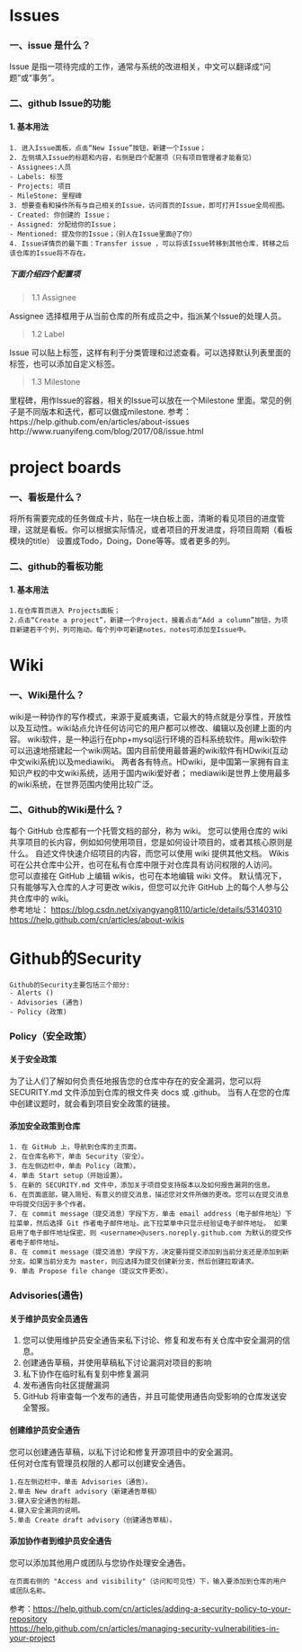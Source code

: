 # Issues    
### 一、issue 是什么？  
Issue 是指一项待完成的工作，通常与系统的改进相关，中文可以翻译成“问题”或“事务”。  
### 二、github Issue的功能  
#### 1. 基本用法  
```
1. 进入Issue面板，点击“New Issue”按钮，新建一个Issue；
2. 左侧填入Issue的标题和内容，右侧是四个配置项（只有项目管理者才能看见）
- Assignees:人员  
- Labels: 标签  
- Projects: 项目
- MileStone: 里程碑  
3. 想要查看和操作所有与自己相关的Issue，访问首页的Issue，即可打开Issue全局视图。
- Created: 你创建的 Issue；
- Assigned: 分配给你的Issue；
- Mentioned: 提及你的Issue；（别人在Issue里面@了你）  
4. Issue详情页的最下面：Transfer issue ，可以将该Issue转移到其他仓库，转移之后该仓库的Issue将不存在。
```  
##### 下面介绍四个配置项  
<blockquote>1.1 Assignee</blockquote>   
 Assignee 选择框用于从当前仓库的所有成员之中，指派某个Issue的处理人员。  
<blockquote>1.2 Label </blockquote>  
 Issue 可以贴上标签，这样有利于分类管理和过滤查看。可以选择默认列表里面的标签，也可以添加自定义标签。  
<blockquote>1.3 Milestone </blockquote> 
 里程碑，用作Issue的容器，相关的Issue可以放在一个Milestone 里面。常见的例子是不同版本和迭代，都可以做成milestone.    
 参考：https://help.github.com/en/articles/about-issues   
 http://www.ruanyifeng.com/blog/2017/08/issue.html 
 
# project boards  
### 一、看板是什么？  
将所有需要完成的任务做成卡片，贴在一块白板上面，清晰的看见项目的进度管理，这就是看板。你可以根据实际情况，或者项目的开发进度，将项目周期（看板模块的title）
设置成Todo，Doing，Done等等。或者更多的列。  
### 二、github的看板功能  
#### 1. 基本用法  
```
1.在仓库首页进入 Projects面板；  
2.点击“Create a project”，新建一个Project，接着点击“Add a column”按钮，为项目新建若干个列，列可拖动。每个列中可新建notes，notes可添加至Issue中。
```     
# Wiki  
### 一、Wiki是什么？    
wiki是一种协作的写作模式，来源于夏威夷语，它最大的特点就是分享性，开放性以及互动性。wiki站点允许任何访问它的用户都可以修改、编辑以及创建上面的内容。 
wiki软件，是一种运行在php+mysql运行环境的百科系统软件。用wiki软件可以迅速地搭建起一个wiki网站。国内目前使用最普遍的wiki软件有HDwiki(互动中文wiki系统)以及mediawiki。 
两者各有特点。HDwiki，是中国第一家拥有自主知识产权的中文wiki系统，适用于国内wiki爱好者； 
mediawiki是世界上使用最多的wiki系统，在世界范围内使用比较广泛。  

### 二、Github的Wiki是什么？    
每个 GitHub 仓库都有一个托管文档的部分，称为 wiki。 您可以使用仓库的 wiki 共享项目的长内容，例如如何使用项目，您是如何设计项目的，或者其核心原则是什么。 自述文件快速介绍项目的内容，而您可以使用 wiki 提供其他文档。
Wikis 可在公共仓库中公开，也可在私有仓库中限于对仓库具有访问权限的人访问。  
您可以直接在 GitHub 上编辑 wikis，也可在本地编辑 wiki 文件。 默认情况下，只有能够写入仓库的人才可更改 wikis，但您可以允许 GitHub 上的每个人参与公共仓库中的 wiki。  
参考地址：
https://blog.csdn.net/xiyangyang8110/article/details/53140310  
https://help.github.com/cn/articles/about-wikis  
  
# Github的Security   
```
Github的Security主要包括三个部分:  
- Alerts ()
- Advisories (通告)
- Policy (政策)
```  
### Policy（安全政策）  
#### 关于安全政策  
为了让人们了解如何负责任地报告您的仓库中存在的安全漏洞，您可以将 SECURITY.md 文件添加到仓库的根文件夹 docs 或 .github。 当有人在您的仓库中创建议题时，就会看到项目安全政策的链接。  
#### 添加安全政策到仓库  
```
1. 在 GitHub 上，导航到仓库的主页面。  
2. 在仓库名称下，单击 Security（安全）。 
3. 在左侧边栏中，单击 Policy（政策）。  
4. 单击 Start setup（开始设置）。  
5. 在新的 SECURITY.md 文件中，添加关于项目受支持版本以及如何报告漏洞的信息。
6. 在页面底部，键入简短、有意义的提交消息，描述您对文件所做的更改。您可以在提交消息中将提交归因于多个作者。
7. 在 commit message（提交消息）字段下方，单击 email address（电子邮件地址）下拉菜单，然后选择 Git 作者电子邮件地址。此下拉菜单中只显示经验证电子邮件地址。 如果启用了电子邮件地址保密，则 <username>@users.noreply.github.com 为默认的提交作者电子邮件地址。
8. 在 commit message（提交消息）字段下方，决定要将提交添加到当前分支还是添加到新分支。如果当前分支为 master，则应选择为提交创建新分支，然后创建拉取请求。
9. 单击 Propose file change（提议文件更改）。
```
### Advisories(通告)  
#### 关于维护员安全员通告  
1. 您可以使用维护员安全通告来私下讨论、修复和发布有关仓库中安全漏洞的信息。  
2. 创建通告草稿，并使用草稿私下讨论漏洞对项目的影响  
3. 私下协作在临时私有复刻中修复漏洞  
4. 发布通告向社区提醒漏洞  
5. GitHub 将审查每一个发布的通告，并且可能使用通告向受影响的仓库发送安全警报。  
#### 创建维护员安全通告  
您可以创建通告草稿，以私下讨论和修复开源项目中的安全漏洞。  
任何对仓库有管理员权限的人都可以创建安全通告。
```
1.在左侧边栏中，单击 Advisories（通告）。
2.单击 New draft advisory（新建通告草稿）
3.键入安全通告的标题。
4.键入安全漏洞的说明。
5.单击 Create draft advisory（创建通告草稿）。
```
#### 添加协作者到维护员安全通告  
您可以添加其他用户或团队与您协作处理安全通告。  
```
在页面右侧的 "Access and visibility"（访问和可见性）下，输入要添加到仓库的用户或团队名称。
```



参考：https://help.github.com/cn/articles/adding-a-security-policy-to-your-repository  
https://help.github.com/cn/articles/managing-security-vulnerabilities-in-your-project
